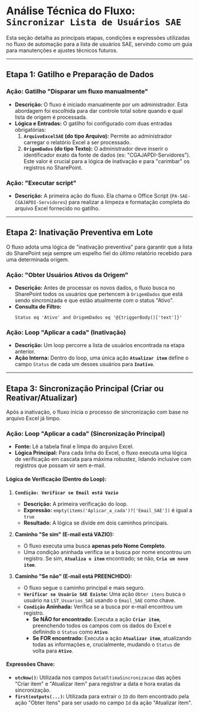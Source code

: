 # Análise Técnica do Fluxo: `Sincronizar Lista de Usuários SAE`

Esta seção detalha as principais etapas, condições e expressões utilizadas no fluxo de automação para a lista de usuários SAE, servindo como um guia para manutenções e ajustes técnicos futuros.

---
## Etapa 1: Gatilho e Preparação de Dados

### Ação: Gatilho "Disparar um fluxo manualmente"
- **Descrição:** O fluxo é iniciado manualmente por um administrador. Esta abordagem foi escolhida para dar controle total sobre quando e qual lista de origem é processada.
- **Lógica e Entradas:** O gatilho foi configurado com duas entradas obrigatórias:
    1.  **`ArquivoExcelSAE` (do tipo Arquivo):** Permite ao administrador carregar o relatório Excel a ser processado.
    2.  **`OrigemDados` (do tipo Texto):** O administrador deve inserir o identificador exato da fonte de dados (ex: "CGAJAPDI-Servidores"). Este valor é crucial para a lógica de inativação e para "carimbar" os registros no SharePoint.

### Ação: "Executar script"
- **Descrição:** A primeira ação do fluxo. Ela chama o Office Script (`PA-SAE-CGAJAPDI-Servidores`) para realizar a limpeza e formatação completa do arquivo Excel fornecido no gatilho.

---
## Etapa 2: Inativação Preventiva em Lote

O fluxo adota uma lógica de "inativação preventiva" para garantir que a lista do SharePoint seja sempre um espelho fiel do último relatório recebido para uma determinada origem.

### Ação: "Obter Usuários Ativos da Origem"
- **Descrição:** Antes de processar os novos dados, o fluxo busca no SharePoint todos os usuários que pertencem à `OrigemDados` que está sendo sincronizada e que estão atualmente com o status "Ativo".
- **Consulta de Filtro:**
    ```
    Status eq 'Ativo' and OrigemDados eq '@{triggerBody()['text']}'
    ```

### Ação: Loop "Aplicar a cada" (Inativação)
- **Descrição:** Um loop percorre a lista de usuários encontrada na etapa anterior.
- **Ação Interna:** Dentro do loop, uma única ação **`Atualizar item`** define o campo `Status` de cada um desses usuários para **`Inativo`**.

---
## Etapa 3: Sincronização Principal (Criar ou Reativar/Atualizar)

Após a inativação, o fluxo inicia o processo de sincronização com base no arquivo Excel já limpo.

### Ação: Loop "Aplicar a cada" (Sincronização Principal)
- **Fonte:** Lê a tabela final e limpa do arquivo Excel.
- **Lógica Principal:** Para cada linha do Excel, o fluxo executa uma lógica de verificação em cascata para máxima robustez, lidando inclusive com registros que possam vir sem e-mail.

#### Lógica de Verificação (Dentro do Loop):

1.  **`Condição: Verificar se Email está Vazio`**
    - **Descrição:** A primeira verificação do loop.
    - **Expressão:** `empty(items('Aplicar_a_cada')?['Email_SAE'])` é igual a `true`
    - **Resultado:** A lógica se divide em dois caminhos principais.

2.  **Caminho "Se sim" (E-mail está VAZIO):**
    - O fluxo executa uma busca **apenas pelo Nome Completo**.
    - Uma condição aninhada verifica se a busca por nome encontrou um registro. Se sim, **`Atualiza o item`** encontrado; se não, **`Cria um novo item`**.

3.  **Caminho "Se não" (E-mail está PREENCHIDO):**
    - O fluxo segue o caminho principal e mais seguro.
    - **`Verificar se Usuário SAE Existe`:** Uma ação `Obter itens` busca o usuário na `LST_Usuarios_SAE` usando o `Email_SAE` como chave.
    - **`Condição` Aninhada:** Verifica se a busca por e-mail encontrou um registro.
        - **Se NÃO for encontrado:** Executa a ação **`Criar item`**, preenchendo todos os campos com os dados do Excel e definindo o `Status` como **`Ativo`**.
        - **Se FOR encontrado:** Executa a ação **`Atualizar item`**, atualizando todas as informações e, crucialmente, mudando o `Status` de volta para **`Ativo`**.

#### Expressões Chave:
- **`utcNow()`:** Utilizada nos campos `DataUltimaSincronizacao` das ações "Criar item" e "Atualizar item" para registrar a data e hora exatas da sincronização.
- **`first(outputs(...)`:** Utilizada para extrair o `ID` do item encontrado pela ação "Obter itens" para ser usado no campo `Id` da ação "Atualizar item".
